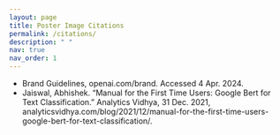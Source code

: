 ```yaml
---
layout: page
title: Poster Image Citations
permalink: /citations/
description: " "
nav: true
nav_order: 1
---
```


- Brand Guidelines, openai.com/brand. Accessed 4 Apr. 2024.
- Jaiswal, Abhishek. “Manual for the First Time Users: Google Bert for Text Classification.” Analytics Vidhya, 31 Dec. 2021, analyticsvidhya.com/blog/2021/12/manual-for-the-first-time-users-google-bert-for-text-classification/.
